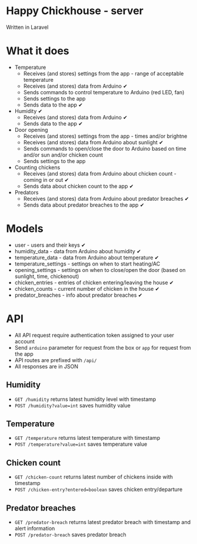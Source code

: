 # Happy Chickhouse - server
Written in Laravel

# What it does
- Temperature
    - Receives (and stores) settings from the app - range of acceptable temperature
    - Receives (and stores) data from Arduino ✔
    - Sends commands to control temperature to Arduino (red LED, fan)
    - Sends settings to the app
    - Sends data to the app ✔
- Humidity ‎✔
    - Receives (and stores) data from Arduino ‎✔
    - Sends data to the app ‎✔
- Door opening
    - Receives (and stores) settings from the app - times and/or brightne
    - Receives (and stores) data from Arduino about sunlight ✔
    - Sends commands to open/close the door to Arduino based on time and/or sun and/or chicken count
    - Sends settings to the app
- Counting chickens
    - Receives (and stores) data from Arduino about chicken count - coming in or out ✔ 
    - Sends data about chicken count to the app ✔
- Predators
    - Receives (and stores) data from Arduino about predator breaches ✔ 
    - Sends data about predator breaches to the app ✔
    
# Models
- user - users and their keys ‎✔
- humidity_data - data from Arduino about humidity‎ ✔
- temperature_data - data from Arduino about temperature ✔
- temperature_settings - settings on when to start heating/AC
- opening_settings - settings on when to close/open the door (based on sunlight, time, chickenout)
- chicken_entries - entries of chicken entering/leaving the house ✔
- chicken_counts - current number of chicken in the house ✔
- predator_breaches - info about predator breaches ✔

# API
- All API request require authentication token assigned to your user account
- Send `arduino` parameter for request from the box or `app` for request from the app
- API routes are prefixed with `/api/`
- All responses are in JSON

## Humidity
- `GET /humidity` returns latest humidity level with timestamp
- `POST /humidity?value=int` saves humidity value 

## Temperature
- `GET /temperature` returns latest temperature with timestamp
- `POST /temperature?value=int` saves temperature value 

## Chicken count
- `GET /chicken-count` returns latest number of chickens inside with timestamp
- `POST /chicken-entry?entered=boolean` saves chicken entry/departure

## Predator breaches
- `GET /predator-breach` returns latest predator breach with timestamp and alert information
- `POST /predator-breach` saves predator breach